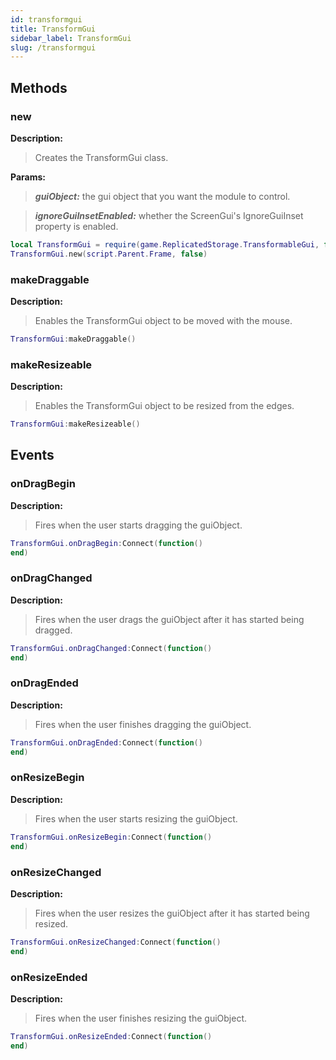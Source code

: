 ```yaml
---
id: transformgui
title: TransformGui
sidebar_label: TransformGui
slug: /transformgui
---
```


## Methods
### new
**Description:**

> Creates the TransformGui class.

**Params:**

> ***guiObject:*** the gui object that you want the module to control.

> ***ignoreGuiInsetEnabled:*** whether the ScreenGui's IgnoreGuiInset property is enabled.

```lua
local TransformGui = require(game.ReplicatedStorage.TransformableGui, false)
TransformGui.new(script.Parent.Frame, false)
```


### makeDraggable

**Description:**

> Enables the TransformGui object to be moved with the mouse.

```lua
TransformGui:makeDraggable()
```


### makeResizeable

**Description:**

> Enables the TransformGui object to be resized from the edges.

```lua
TransformGui:makeResizeable()
```

## Events
### onDragBegin
**Description:**

> Fires when the user starts dragging the guiObject.

```lua
TransformGui.onDragBegin:Connect(function()
end)
```

### onDragChanged
**Description:**

> Fires when the user drags the guiObject after it has started being dragged.

```lua
TransformGui.onDragChanged:Connect(function()
end)
```

### onDragEnded
**Description:**

> Fires when the user finishes dragging the guiObject.

```lua
TransformGui.onDragEnded:Connect(function()
end)
```

### onResizeBegin
**Description:**

> Fires when the user starts resizing the guiObject.

```lua
TransformGui.onResizeBegin:Connect(function()
end)
```

### onResizeChanged
**Description:**

> Fires when the user resizes the guiObject after it has started being resized.

```lua
TransformGui.onResizeChanged:Connect(function()
end)
```

### onResizeEnded
**Description:**

> Fires when the user finishes resizing the guiObject.

```lua
TransformGui.onResizeEnded:Connect(function()
end)
```